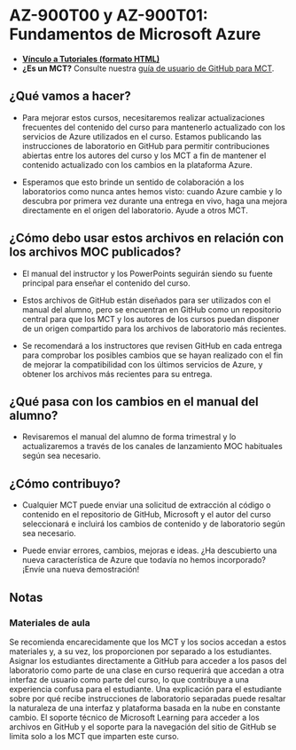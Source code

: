 # <a name="az-900t00-and-az-900t01-microsoft-azure-fundamentals"></a>AZ-900T00 y AZ-900T01: Fundamentos de Microsoft Azure

- **[Vínculo a Tutoriales (formato HTML)](https://microsoftlearning.github.io/AZ-900T0x-MicrosoftAzureFundamentals/)**
- **¿Es un MCT?** Consulte nuestra [guía de usuario de GitHub para MCT](https://microsoftlearning.github.io/MCT-User-Guide/).

## <a name="what-are-we-doing"></a>¿Qué vamos a hacer?

- Para mejorar estos cursos, necesitaremos realizar actualizaciones frecuentes del contenido del curso para mantenerlo actualizado con los servicios de Azure utilizados en el curso.  Estamos publicando las instrucciones de laboratorio en GitHub para permitir contribuciones abiertas entre los autores del curso y los MCT a fin de mantener el contenido actualizado con los cambios en la plataforma Azure.

- Esperamos que esto brinde un sentido de colaboración a los laboratorios como nunca antes hemos visto: cuando Azure cambie y lo descubra por primera vez durante una entrega en vivo, haga una mejora directamente en el origen del laboratorio.  Ayude a otros MCT.

## <a name="how-should-i-use-these-files-relative-to-the-released-moc-files"></a>¿Cómo debo usar estos archivos en relación con los archivos MOC publicados?

- El manual del instructor y los PowerPoints seguirán siendo su fuente principal para enseñar el contenido del curso.

- Estos archivos de GitHub están diseñados para ser utilizados con el manual del alumno, pero se encuentran en GitHub como un repositorio central para que los MCT y los autores de los cursos puedan disponer de un origen compartido para los archivos de laboratorio más recientes.

- Se recomendará a los instructores que revisen GitHub en cada entrega para comprobar los posibles cambios que se hayan realizado con el fin de mejorar la compatibilidad con los últimos servicios de Azure, y obtener los archivos más recientes para su entrega.

## <a name="what-about-changes-to-the-student-handbook"></a>¿Qué pasa con los cambios en el manual del alumno?

- Revisaremos el manual del alumno de forma trimestral y lo actualizaremos a través de los canales de lanzamiento MOC habituales según sea necesario.

## <a name="how-do-i-contribute"></a>¿Cómo contribuyo?

- Cualquier MCT puede enviar una solicitud de extracción al código o contenido en el repositorio de GitHub, Microsoft y el autor del curso seleccionará e incluirá los cambios de contenido y de laboratorio según sea necesario.

- Puede enviar errores, cambios, mejoras e ideas.  ¿Ha descubierto una nueva característica de Azure que todavía no hemos incorporado?  ¡Envíe una nueva demostración!

## <a name="notes"></a>Notas

### <a name="classroom-materials"></a>Materiales de aula

Se recomienda encarecidamente que los MCT y los socios accedan a estos materiales y, a su vez, los proporcionen por separado a los estudiantes.  Asignar los estudiantes directamente a GitHub para acceder a los pasos del laboratorio como parte de una clase en curso requerirá que accedan a otra interfaz de usuario como parte del curso, lo que contribuye a una experiencia confusa para el estudiante. Una explicación para el estudiante sobre por qué recibe instrucciones de laboratorio separadas puede resaltar la naturaleza de una interfaz y plataforma basada en la nube en constante cambio. El soporte técnico de Microsoft Learning para acceder a los archivos en GitHub y el soporte para la navegación del sitio de GitHub se limita solo a los MCT que imparten este curso.
